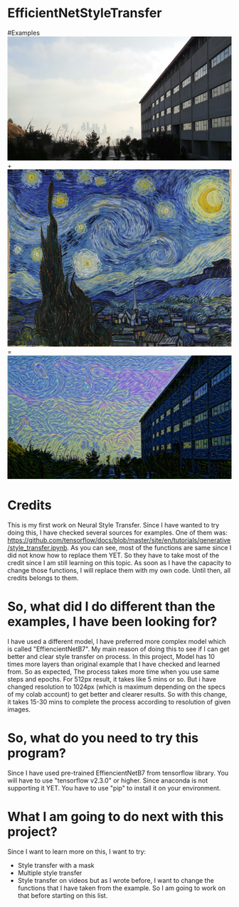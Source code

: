 # EfficientNetStyleTransfer

#Examples
![alt text](https://github.com/cihandogan13/EfficientNetStyleTransfer/blob/master/images/atılım.jpg?raw=true) + ![alt text](https://github.com/cihandogan13/EfficientNetStyleTransfer/blob/master/images/starry_night_full.jpg?raw=true) = ![alt text](https://github.com/cihandogan13/EfficientNetStyleTransfer/blob/master/images/results/atılım%20van%20gogh.png?raw=true)






# Credits
This is my first work on Neural Style Transfer. Since I have wanted to try doing this, I have checked several sources for examples. One of them  was: https://github.com/tensorflow/docs/blob/master/site/en/tutorials/generative/style_transfer.ipynb. As you can see, most of the functions are same since I did not know how to replace them YET. So they have to take most of the credit since I am still learning on this topic. As soon as I have the capacity to change those functions, I will replace them with my own code. Until then, all credits belongs to them.

# So, what did I do different than the examples, I have been looking for?
I have used a different model, I have preferred more complex model which is called "EffiencientNetB7". My main reason of doing this to see if I can get better and clear style transfer on process. In this project, Model has 10 times more layers than original example that I have checked and learned from. So as expected, The process takes more time when you use same steps and epochs. For 512px result, it takes like 5 mins or so. But i have changed resolution to 1024px (which is maximum depending on the specs of my colab account) to get better and clearer results. So with this change, it takes 15-30 mins to complete the process according to resolution of given images.

# So, what do you need to try this program?
Since I have used pre-trained EffiencientNetB7 from tensorflow library. You will have to use "tensorflow v2.3.0" or higher. Since anaconda is not supporting it YET. You have to use "pip" to install it on your environment.

# What I am going to do next with this project?
Since I want to learn more on this, I want to try:
* Style transfer with a mask 
* Multiple style transfer
* Style transfer on videos
but as I wrote before, I want to change the functions that I have taken from the example. So I am going to work on that before starting on this list.
